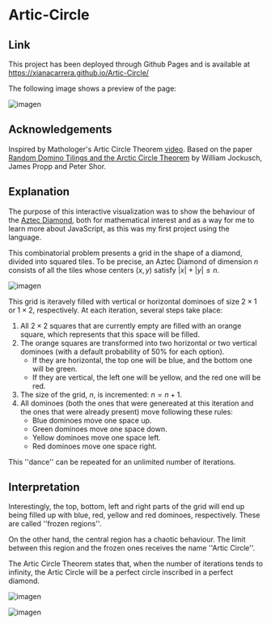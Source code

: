 # Artic-Circle

## Link
This project has been deployed through Github Pages and is available at
https://xianacarrera.github.io/Artic-Circle/

The following image shows a preview of the page:

![imagen](https://user-images.githubusercontent.com/71279558/217004887-8a600ef0-2aa2-43a9-b619-7fce7d254313.png)

## Acknowledgements
Inspired by Mathologer's Artic Circle Theorem [video](https://youtu.be/Yy7Q8IWNfHM). Based on the paper [Random Domino Tilings and the Arctic Circle Theorem](https://arxiv.org/abs/math/9801068) by William Jockusch, James Propp and Peter Shor.

## Explanation
The purpose of this interactive visualization was to show the behaviour of the [Aztec Diamond](https://en.wikipedia.org/wiki/Aztec_diamond), both for mathematical interest and as a way for me to learn more about JavaScript, as this was my first project using the language.

This combinatorial problem presents a grid in the shape of a diamond, divided into squared tiles. To be precise, an Aztec Diamond of dimension $n$ consists of all the tiles whose centers $(x, y)$ satisfy $|x| + |y| \leq n$.


![imagen](https://user-images.githubusercontent.com/71279558/216983683-9da1c640-0694-467b-a159-81f99c5a3626.png)

This grid is iteravely filled with vertical or horizontal dominoes of size $2 \times 1$ or $1 \times 2$, respectively. At each iteration, several steps take place:

1. All $2 \times 2$ squares that are currently empty are filled with an orange square, which represents that this space will be filled.
2. The orange squares are transformed into two horizontal or two vertical dominoes (with a default probability of 50% for each option). 
    * If they are horizontal, the top one will be blue, and the bottom one will be green. 
    * If they are vertical, the left one will be yellow, and the red one will be red.
3. The size of the grid, $n$, is incremented: $n = n + 1$.
4. All dominoes (both the ones that were genereated at this iteration and the ones that were already present) move following these rules:
    * Blue dominoes move one space up.
    * Green dominoes move one space down.
    * Yellow dominoes move one space left.
    * Red dominoes move one space right.
    
This ''dance'' can be repeated for an unlimited number of iterations. 

## Interpretation
Interestingly, the top, bottom, left and right parts of the grid will end up being filled up with blue, red, yellow and red dominoes, respectively. These are called ''frozen regions''.

On the other hand, the central region has a chaotic behaviour. The limit between this region and the frozen ones receives the name ''Artic Circle''. 

The Artic Circle Theorem states that, when the number of iterations tends to infinity, the Artic Circle will be a perfect circle inscribed in a perfect diamond.

![imagen](https://user-images.githubusercontent.com/71279558/216986868-83eb53ca-6f5a-42b6-8113-8aa589a0aecd.png)

![imagen](https://user-images.githubusercontent.com/71279558/216988181-11b8922c-7508-4cd2-bfc1-1a6c1f4dbe8e.png)






